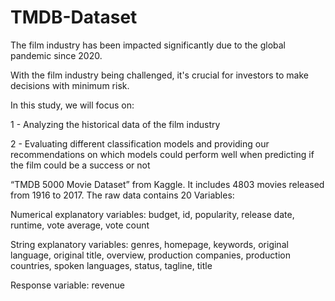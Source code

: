 # TMDB-Dataset

The film industry has been impacted significantly due to the global pandemic since 2020.

With the film industry being challenged, it's crucial for investors to make decisions with minimum risk.

In this study, we will focus on:

1 - Analyzing the historical data of the film industry 

2 - Evaluating different classification models and providing our recommendations on which models could perform well when predicting if the film could be a success or not

“TMDB 5000 Movie Dataset” from Kaggle.
It includes 4803 movies released from 1916 to 2017.
The raw data contains 20 Variables: 

Numerical explanatory variables: budget, id, popularity, release date, runtime, vote average, vote count

String explanatory variables: genres, homepage, keywords, original language, original title, overview, production companies, production countries, spoken languages, status, tagline, title

Response variable: revenue
